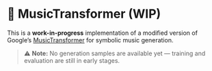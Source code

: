 # 🎵 MusicTransformer (WIP)

This is a **work-in-progress** implementation of a modified version of Google’s [MusicTransformer](https://arxiv.org/abs/1809.04281) for symbolic music generation.

> ⚠️ **Note:** No generation samples are available yet — training and evaluation are still in early stages.
